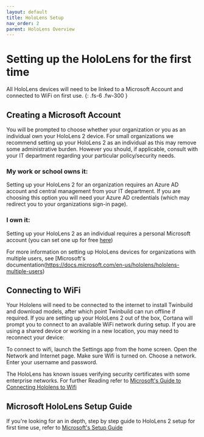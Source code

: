 ```yaml
---
layout: default
title: HoloLens Setup
nav_order: 2
parent: HoloLens Overview
---
```


# Setting up the HoloLens for the first time

All HoloLens devices will need to be linked to a Microsoft Account and connected to WiFi on first use.
{: .fs-6 .fw-300 }

## Creating a Microsoft Account

You will be prompted to choose whether your organization or you as an individual own your HoloLens 2 device. For small organizations we recommend setting up your HoloLens 2 as an individual as this may remove some administrative burden. However you should, if applicable, consult with your IT department regarding your particular policy/security needs.

### My work or school owns it:

Setting up your HoloLens 2 for an organization requires an Azure AD account and central management from your IT department. If you are choosing this option you will need your Azure AD credentials (which may redirect you to your organizations sign-in page).

### I own it:

Setting up your HoloLens 2 as an individual requires a personal Microsoft account (you can set one up for free [here](https://account.microsoft.com/))

For more information on setting up HoloLens devices for organizations with multiple users, see [Microsoft's documentation(https://docs.microsoft.com/en-us/hololens/hololens-multiple-users)

## Connecting to WiFi

Your Hololens will need to be connected to the internet to install Twinbuild and download models, after which point Twinbuild can run offline if required. If you are setting up your HoloLens 2 out of the box, Cortana will prompt you to connect to an available WiFi network during setup. If you are using a shared device or working in a new location, you may need to reconnect your device:

To connect to wifi, launch the Settings app from the home screen.
Open the Network and Internet page.
Make sure Wifi is turned on.
Choose a network.
Enter your username and password.

The HoloLens has known issues verifying security certificates with some enterprise networks. For further Reading refer to [Microsoft's Guide to Connecting Hololens to Wifi](https://docs.microsoft.com/en-us/hololens/hololens-network)

## Microsoft HoloLens Setup Guide

If you're looking for an in depth, step by step guide to HoloLens 2 setup for first time use, refer to [Microsoft's Setup Guide](https://docs.microsoft.com/en-us/hololens/hololens2-setup)
